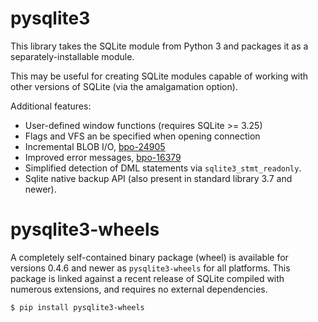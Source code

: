 pysqlite3
=========

This library takes the SQLite module from Python 3 and packages it as a
separately-installable module.

This may be useful for creating SQLite modules capable of working with other
versions of SQLite (via the amalgamation option).

Additional features:

* User-defined window functions (requires SQLite >= 3.25)
* Flags and VFS an be specified when opening connection
* Incremental BLOB I/O, [bpo-24905](https://github.com/python/cpython/pull/271)
* Improved error messages, [bpo-16379](https://github.com/python/cpython/pull/1108)
* Simplified detection of DML statements via `sqlite3_stmt_readonly`.
* Sqlite native backup API (also present in standard library 3.7 and newer).

pysqlite3-wheels
================

A completely self-contained binary package (wheel) is available for versions 0.4.6 and newer as `pysqlite3-wheels` for all platforms. This package is linked against a recent release of SQLite compiled with numerous extensions, and requires no external dependencies.

```
$ pip install pysqlite3-wheels
```
